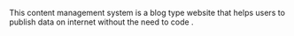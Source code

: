 This content management system is a blog type website that helps users to publish data on internet without the need to code . 
